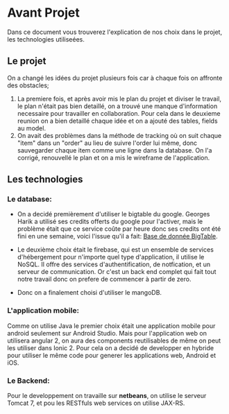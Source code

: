 # Avant Projet
Dans ce document vous trouverez l'explication de nos choix dans le projet, les technologies utiliseées.

## Le projet
On a changé les idées du projet plusieurs fois car à chaque fois on affronte des obstacles;
1. La premiere fois, et après avoir mis le plan du projet et diviser le travail, le plan n'était pas bien detaillé, on a trouvé une manque d'information necessaire pour travailler en collaboration. Pour cela dans le deuxieme reunion on a bien detaillé chaque idée et on a ajouté des tables, fields au model.
2. On avait des problèmes dans la méthode de tracking où on suit chaque "item" dans un "order" au lieu de suivre l'order lui même, donc sauvegarder chaque item comme une ligne dans la database. On l'a corrigé, renouvellé le plan et on a mis le wireframe de l'application.

## Les technologies
### Le database:
- On a decidé premièrement d'utiliser le bigtable du google. Georges Harik a utilisé ses credits offerts du google pour l'activer, mais le problème était que ce service coûte par heure donc ses credits ont été fini en une semaine, voici l'issue qu'il a fait:
[Base de donnée BigTable](https://github.com/projets2017cl/vc/issues/88).

- Le deuxième choix était le firebase, qui est un ensemble de services d'hébergement pour n'importe quel type d'application, il utilise le NoSQL. Il offre des services d'authentification, de notfication, et un serveur de communication. Or c'est un back end complet qui fait tout notre travail donc on prefere de commencer à partir de zero.
- Donc on a finalement choisi d'utiliser le mangoDB.

### L'application mobile:
Comme on utilise Java le premier choix était une application mobile pour android seulement sur Android Studio. Mais pour l'application web on utilisera angular 2, on aura des components reutilisables de même on peut les utiliser dans Ionic 2. Pour cela on a decidé de developper en hybride pour utiliser le même code pour generer les applications web, Android et iOS.

### Le Backend:
Pour le developpement on travaille sur **netbeans**, on utilise le serveur Tomcat 7, et pou les RESTfuls web services on utilise JAX-RS.
